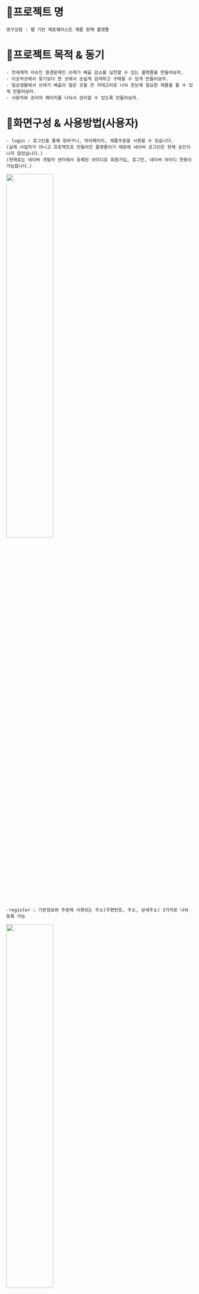 # 🌳프로젝트 명
```
영구상점 : 웹 기반 제로웨이스트 제품 판매 플랫폼
```
# 🌳프로젝트 목적 & 동기
```
- 전세계적 이슈인 환경문제인 쓰레기 배출 감소를 실천할 수 있는 플랫폼을 만들어보자.
- 이곳저곳에서 찾기보다 한 곳에서 손쉽게 검색하고 구매할 수 있게 만들어보자.
- 일상생활에서 쓰레기 배출이 많은 곳을 큰 카테고리로 나눠 한눈에 필요한 제품을 볼 수 있게 만들어보자.
- 사용자와 관리자 페이지를 나눠서 관리할 수 있도록 만들어보자.
```
# 🌳화면구성 & 사용방법(사용자)
```
- login : 로그인을 통해 장바구니, 마이페이지, 제품주문을 사용할 수 있습니다.
(실제 사업자가 아니고 프로젝트로 만들어진 플랫폼이기 때문에 네이버 로그인은 현재 승인이 나지 않았습니다.)
(현재로는 네이버 개발자 센터에서 등록된 아이디로 회원가입, 로그인, 네이버 아이디 연동이 가능합니다.)
```
<img width="50%" src="https://user-images.githubusercontent.com/108383043/206973803-05b328c9-c687-47d6-bfed-ab5779c78715.png"/>

```
-register : 기본정보와 주문에 사용되는 주소(우편번호, 주소, 상세주소) 3가지로 나눠 등록 가능
```
<img width="50%" src="https://user-images.githubusercontent.com/108383043/206975523-cc80249d-3e07-4a95-a785-7bbc3d6a7f59.png"/>

```
- search id : 이름과 핸드폰번호를 입력하면 아이디 찾기 가능
```
<img width="50%" src="https://user-images.githubusercontent.com/108383043/206977420-63b6e38c-a154-4726-a517-b0ac9677abcc.png"/>

```
-search password : 이름과 아이디와 핸드폰번호를 입력하면 임시비밀번호 발급
```
<img width="50%" src="https://user-images.githubusercontent.com/108383043/206977734-f27d426b-b73f-4e24-bcad-d898f025429d.png"/>

```
- home : 배너화면과 리뷰 점수가 높은순으로 현재 인기품목 확인 가능
```
<img width="50%" src="https://user-images.githubusercontent.com/108383043/206978434-7d2cfdea-6f61-4ddb-b659-0f57724f18f8.png"/>

```
- category : 원하는 카테고리를 선택하여 카테고리 목록과 제품사진, 평점, 가격을 확인 가능(페이징 기능 구현)
```
<img width="50%" src="https://user-images.githubusercontent.com/108383043/206979007-313450ee-25b2-406f-8f17-cc8a6fbcee6d.png"/>

```
-search : 원하는 keyword를 검색하면 이름에 keyword가 있는 제품들 검색 가능
```
<img width="50%" src="https://user-images.githubusercontent.com/108383043/206979460-5742deb3-1cf9-4cd7-9654-d4bac9110409.png"/>

```
-product detail : 제품사진을 클릭하면 제품 사진과, 가격, 상세설명, 리뷰 댓글 작성 가능
```
<img width="50%" src="https://user-images.githubusercontent.com/108383043/206980328-0a95dcf2-54d5-435e-836b-f9667d8b1317.png"/>

```
review : 구입한 제품의 평점과 댓글 입력 가능 & 자신이 입력한 댓글 수정, 삭제 가능(평점의 평균으로 home에서 인기순 제품이 보이게 됩니다.)
```
<img width="50%" src="https://user-images.githubusercontent.com/108383043/206981514-be430aba-d50e-4261-878c-0e6e34bf0962.png"/>
<img width="50%" src="https://user-images.githubusercontent.com/108383043/206982029-8b63dbd5-eda9-4998-b2ec-7c48319505c6.png"/>

```
-cart : 원하는 제품을 장바구니 담기 버튼을 클릭하여 장바구니에 담기 가능 & 주문수량 수정 가능 & 장바구니 제품 삭제 가능
```
<img width="50%" src="https://user-images.githubusercontent.com/108383043/206980930-08106876-bf72-40af-9b10-40446a25642e.png"/>
<img width="50%" src="https://user-images.githubusercontent.com/108383043/206981220-e4572cad-4387-46db-bf8c-619f40528785.png"/>

```
-order : 총 주문 가격과 총 적립 포인트 확인 및 사용, 기존 등록된 회원정보를 기본으로 주문 가능(주소 변경 가능)
```
<img width="50%" src="https://user-images.githubusercontent.com/108383043/206982872-67f8f0f4-4e2f-47d0-a68e-3edae476f85b.png"/>
<img width="50%" src="https://user-images.githubusercontent.com/108383043/206983100-0fefb7c6-7b0a-4584-970a-eb2be94ed2e1.png"/>

```
-mypage : 현재 주문현황, 주문번호 클릭 시 주문상페이지 확인 가능, 회원정보수정 가능
```
<img width="50%" src="https://user-images.githubusercontent.com/108383043/206983357-2f482dce-3903-4aa7-a39a-4788438648fc.png"/>
<img width="50%" src="https://user-images.githubusercontent.com/108383043/206983519-5d25c207-ee65-4345-954e-a804892a8f6a.png"/>
